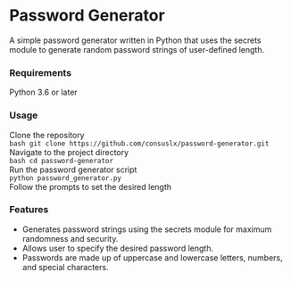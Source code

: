 # Password Generator

A simple password generator written in Python that uses the secrets module to generate random password strings of user-defined length.

### Requirements
Python 3.6 or later
### Usage
Clone the repository  
`bash git clone https://github.com/consuslx/password-generator.git`  
Navigate to the project directory  
`bash cd password-generator`  
Run the password generator script  
`python password_generator.py`  
Follow the prompts to set the desired length  
### Features
- Generates password strings using the secrets module for maximum randomness and security.
- Allows user to specify the desired password length.
- Passwords are made up of uppercase and lowercase letters, numbers, and special characters.
